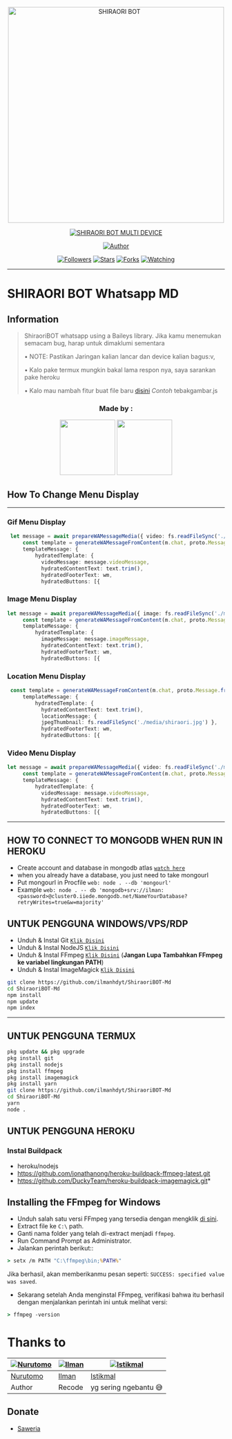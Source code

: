 <p align="center">
<img src="https://telegra.ph/file/06db0eb84b88d11d76e6a.jpg" alt="SHIRAORI BOT" width="500"/>


</p>
<p align="center">
<a href="#"><img title="SHIRAORI BOT MULTI DEVICE" src="https://img.shields.io/badge/SHIRAORI BOT MULTI DEVICE-green?colorA=%23ff0000&colorB=%23017e40&style=for-the-badge"></a>
</p>
<p align="center">
<a href="https://github.com/ilmanhdyt/ShiraoriBOT-Md"><img title="Author" src="https://img.shields.io/badge/Author-Ilman-red.svg?style=for-the-badge&logo=github"></a>
</p>
<p align="center">
<a href="https://github.com/ilmanhdyt/ShiraoriBOT-Md"><img title="Followers" src="https://img.shields.io/github/followers/ilmanhdyt?color=blue&style=flat-square"></a>
<a href="https://github.com/ilmanhdyt/ShiraoriBOT-Md"><img title="Stars" src="https://img.shields.io/github/stars/ilmanhdyt/ShiraoriBOT-Md?color=red&style=flat-square"></a>
<a href="https://github.com/ilmanhdyt/ShiraoriBOT-Md/network/members"><img title="Forks" src="https://img.shields.io/github/forks/ilmanhdyt/ShiraoriBOT-Md?color=red&style=flat-square"></a>
<a href="https://github.com/ilmanhdyt/ShiraoriBOT-Md/watchers"><img title="Watching" src="https://img.shields.io/github/watchers/ilmanhdyt/ShiraoriBOT-Md?label=Watchers&color=blue&style=flat-square"></a>
</p>

---

# SHIRAORI BOT Whatsapp MD
## Information
> ShiraoriBOT whatsapp using a Baileys library.
> Jika kamu menemukan semacam bug, harap untuk dimaklumi sementara
>
> • NOTE: Pastikan Jaringan kalian lancar dan device kalian bagus:v, 
> 
> • Kalo pake termux mungkin bakal lama respon nya, saya sarankan pake heroku
> 
> • Kalo mau nambah fitur buat file baru [disini](https://github.com/ilmanhdyt/ShiraoriBOT-Md/tree/Multi-Device/plugins) *Contoh* tebakgambar.js


<h3 align="center">Made by :</h3>
<p align="center">
  <a href="https://github.com/ilmanhdyt"><img src="https://github.com/ilmanhdyt.png?size=128" height="128" width="128" /></a>
  <a href="https://github.com/BochilGaming"><img src="https://github.com/BochilGaming.png?size=128" height="128" width="128" /></a>
</p>

## How To Change Menu Display
----
### Gif Menu Display
```ts
 let message = await prepareWAMessageMedia({ video: fs.readFileSync('./media/shiro.mp4'), gifPlayback: true }, { upload: conn.waUploadToServer })
     const template = generateWAMessageFromContent(m.chat, proto.Message.fromObject({
     templateMessage: {
         hydratedTemplate: {
           videoMessage: message.videoMessage,
           hydratedContentText: text.trim(),
           hydratedFooterText: wm,
           hydratedButtons: [{
```

### Image Menu Display
```ts
let message = await prepareWAMessageMedia({ image: fs.readFileSync('./media/shiraori.jpg')}, { upload: conn.waUploadToServer })
     const template = generateWAMessageFromContent(m.chat, proto.Message.fromObject({
     templateMessage: {
         hydratedTemplate: {
           imageMessage: message.imageMessage,
           hydratedContentText: text.trim(),
           hydratedFooterText: wm,
           hydratedButtons: [{
```

### Location Menu Display
```ts
 const template = generateWAMessageFromContent(m.chat, proto.Message.fromObject({
     templateMessage: {
         hydratedTemplate: {
           hydratedContentText: text.trim(),
           locationMessage: { 
           jpegThumbnail: fs.readFileSync('./media/shiraori.jpg') },
           hydratedFooterText: wm,
           hydratedButtons: [{       
```

### Video Menu Display
```ts
let message = await prepareWAMessageMedia({ video: fs.readFileSync('./media/shiro.mp4')}, { upload: conn.waUploadToServer })
     const template = generateWAMessageFromContent(m.chat, proto.Message.fromObject({
     templateMessage: {
         hydratedTemplate: {
           videoMessage: message.videoMessage,
           hydratedContentText: text.trim(),
           hydratedFooterText: wm,
           hydratedButtons: [{           	
```
----           


## HOW TO CONNECT TO MONGODB WHEN RUN IN HEROKU

* Create account and database in mongodb atlas [`watch here`](https://youtu.be/rPqRyYJmx2g)
* when you already have a database, you just need to take mongourl
* Put mongourl in Procfile `web: node . --db 'mongourl'`
* Example `web: node . -- db 'mongodb+srv://ilman:<password>@cluster0.iiede.mongodb.net/NameYourDatabase?retryWrites=true&w=majority'`


## UNTUK PENGGUNA WINDOWS/VPS/RDP

* Unduh & Instal Git [`Klik Disini`](https://git-scm.com/downloads)
* Unduh & Instal NodeJS [`Klik Disini`](https://nodejs.org/en/download)
* Unduh & Instal FFmpeg [`Klik Disini`](https://ffmpeg.org/download.html) (**Jangan Lupa Tambahkan FFmpeg ke variabel lingkungan PATH**)
* Unduh & Instal ImageMagick [`Klik Disini`](https://imagemagick.org/script/download.php)

```bash
git clone https://github.com/ilmanhdyt/ShiraoriBOT-Md
cd ShiraoriBOT-Md
npm install
npm update
npm index
```

---------

## UNTUK PENGGUNA TERMUX
```bash
pkg update && pkg upgrade
pkg install git
pkg install nodejs
pkg install ffmpeg
pkg install imagemagick
pkg install yarn
git clone https://github.com/ilmanhdyt/ShiraoriBOT-Md
cd ShiraoriBOT-Md
yarn
node .
```

## UNTUK PENGGUNA HEROKU

### Instal Buildpack
* heroku/nodejs
* https://github.com/jonathanong/heroku-buildpack-ffmpeg-latest.git
* https://github.com/DuckyTeam/heroku-buildpack-imagemagick.git*

## Installing the FFmpeg for Windows
* Unduh salah satu versi FFmpeg yang tersedia dengan mengklik [di sini](https://www.gyan.dev/ffmpeg/builds/).
* Extract file ke `C:\` path.
* Ganti nama folder yang telah di-extract menjadi `ffmpeg`.
* Run Command Prompt as Administrator.
* Jalankan perintah berikut::
```cmd
> setx /m PATH "C:\ffmpeg\bin;%PATH%"
```
Jika berhasil, akan memberikanmu pesan seperti: `SUCCESS: specified value was saved`.
* Sekarang setelah Anda menginstal FFmpeg, verifikasi bahwa itu berhasil dengan menjalankan perintah ini untuk melihat versi:
```cmd
> ffmpeg -version
```

# Thanks to
 [![Nurutomo](https://github.com/Nurutomo.png?size=150)](https://github.com/Nurutomo) | [![Ilman](https://github.com/ilmanhdyt.png?size=150)](https://github.com/ilmanhdyt) | [![Istikmal](https://github.com/BochilGaming.png?size=150)](https://github.com/BochilGaming)
----|----|----
[Nurutomo](https://github.com/Nurutomo) | [Ilman](https://github.com/ilmanhdyt) | [Istikmal](https://github.com/BochilGaming)
 Author | Recode | yg sering ngebantu 😅

## Donate
- [Saweria](https://saweria.co/ilmanhdyt)
